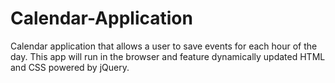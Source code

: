 # Calendar-Application
Calendar application that allows a user to save events for each hour of the day. This app will run in the browser and feature dynamically updated HTML and CSS powered by jQuery.
